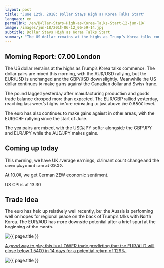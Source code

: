 ```yaml
---
layout: post
title: "June 12th, 2018: Dollar Stays High as Korea Talks Start"
language: en
permalink: /en/Dollar-Stays-High-as-Korea-Talks-Start-12-jun-18/
image: /images/jun-18/2018-06-12_06-59-14.jpg
subtitle: Dollar Stays High as Korea Talks Start
summary: "The US dollar remains at the highs as Trump’s Korea talks commence. The dollar pairs are mixed this morning, with the AUD/USD rallying, but the EUR/USD is unchanged and the GBP/USD down slightly. Meanwhile the US dollar continues to make gains against the Canadian dollar and Swiss franc"
---
```

## Morning Report: 07.00 London

The US dollar remains at the highs as Trump’s Korea talks commence. The dollar pairs are mixed this morning, with the AUD/USD rallying, but the EUR/USD is unchanged and the GBP/USD down slightly. Meanwhile the US dollar continues to make gains against the Canadian dollar and Swiss franc. 

The pound lagged yesterday after manufacturing production and goods trade balance dropped more than expected. The EUR/GBP rallied yesterday, reaching last week’s highs before retreating to just above the 0.8800 level. 

The euro has also continues to make gains against in other areas, with the EUR/CHF rallying since the start of June. 

The yen pairs are mixed, with the USD/JPY softer alongside the GBP/JPY and EUR/JPY while the AUD/JPY makes gains. 

## Coming up today

This morning, we have UK average earnings, claimant count change and the unemployment rate at 09.30. 

At 10.00, we get German ZEW economic sentiment. 

US CPI is at 13.30. 

## Trade Idea

The euro has held up relatively well recently, but the Aussie is performing well on hopes for regional peace on the back of Trump’s talks with North Korea. The EUR/AUD has more downside potential after a brief spurt at the beginning of the month.

<img class="post-image" src="{{ site.url }}/images/jun-18/2018-06-12_06-59-14.jpg" alt="{{ page.title }}" title="{{ page.title }}">

<a href="%LINK%%?currency=GBP&market=forex&underlying=frxEURAUD&formname=higherlower&duration_amount=14&duration_units=d&amount=10&amount_type=stake&expiry_type=duration&barrier=1.5400" target="_blank" rel="noopener noreferrer nofollow">A good way to play this is a LOWER trade predicting that the EUR/AUD will close below 1.5400 in 14 days for a potential return of 129%.</a>

<img class="post-image" src="{{ site.url }}/images/jun-18/2018-06-12_06-59-39.jpg" alt="{{ page.title }}" title="{{ page.title }}">
